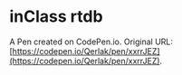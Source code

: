 # inClass rtdb

A Pen created on CodePen.io. Original URL: [https://codepen.io/Qerlak/pen/xxrrJEZ](https://codepen.io/Qerlak/pen/xxrrJEZ).


